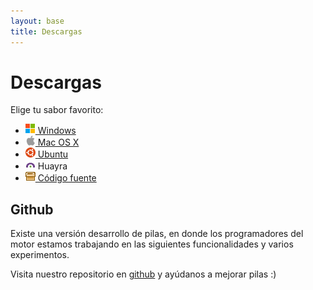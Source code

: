 ```yaml
---
layout: base 
title: Descargas
---
```


# Descargas

Elige tu sabor favorito:

<ul id='descargas'>
 <li><a href='d_windows.html'><img width=16 height=16 src='images/windows.png'> Windows</a></li>
 <li><a href='d_mac.html'><img width=16 height=16 src='images/platform_mac.png'> Mac OS X</a></li>
 <li><a href='d_ubuntu.html'><img width=16 height=16 src='images/ico-ubuntu.png'> Ubuntu</a></li>
 <li><img width=16 height=16 src='images/huayra.png'> Huayra</li>
 <li><a href='d_codigo.html'><img width=16 height=16 src='images/menu_pack.gif'> Código fuente</a></li>
</ul>



## Github

Existe una versión desarrollo de pilas, en donde los programadores del
motor estamos trabajando en las siguientes funcionalidades y varios experimentos.

Visita
nuestro repositorio en <a href='https://github.com/hugoruscitti/pilas'>github</a> y ayúdanos
a mejorar pilas :)
